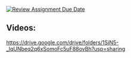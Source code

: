 [![Review Assignment Due Date](https://classroom.github.com/assets/deadline-readme-button-24ddc0f5d75046c5622901739e7c5dd533143b0c8e959d652212380cedb1ea36.svg)](https://classroom.github.com/a/hVJotdQ-)

## Videos:
https://drive.google.com/drive/folders/1SjN5-_lqUNbeq2q6xSomoFc5uF88ovBh?usp=sharing